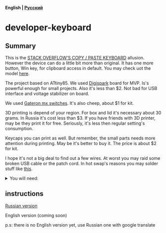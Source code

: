 **English | [Русский](./README.md)**

# developer-keyboard

## Summary

This is the [STACK OVERFLOW’S COPY / PASTE KEYBOARD](https://www.theverge.com/2022/5/4/23035377/stack-overflow-drop-the-key-v2-copy-paste-keyboard) allusion. However the device can do a little bit more than original. It has one more button, Win key, for clipboard access in default. You may check uot the model [here](https://a360.co/3Iui5j1).

The project based on ATtiny85. 
We used [Digispark](https://www.aliexpress.com/item/2043055746.html) board for MVP. Is's powerful enough for small projects.
Also it's less than $2. Not bad for USB interface and voltage stabilizer on board.

We used [Gateron mx switches](https://www.aliexpress.com/item/32797603005.html). It's also cheep, about $1 for kit. 

3D printing is depend of your region. For box and lid it's necessary about 30 grams. In Russia it's cost less than $3. If you have friends with 3D printer, may be they print it for free. Seriously, it's less then regular setting's consumption.

Keycaps you can print as well. But remember, the small parts needs more attention during printing. May be it's better to buy it. The price is about $2 for kit.

I hope it's not a big deal to find out a few wires. At worst you may raid some broken USB cable or the patch cord. In hot swap's reasons you may solder stuff like [this](https://www.aliexpress.com/item/32908826691.html).

<details>
<summary>You will need:</summary>

1. [Digispark](https://www.aliexpress.com/item/2043055746.html) or equivalent
2. [Gateron mx switches](https://www.aliexpress.com/item/32797603005.html) (4 pieces) or equivalent
3. approximately 1.5 — 2 meters of signal wire
4. micro-USB data wire
5. soldering iron and staff
6. access to a 3D printer, otherwise look for 3D printing services nearby
7. [keycaps](https://www.aliexpress.com/item/1005002548978701.html?spm=a2g0o.productlist.0.0.6b084839eLJFx6&algo_pvid=0bd41286-0e27-4708-9aeb-dff3b63414eb&algo_exp_id=0bd41286-0e27-4708-9aeb-dff3b63414eb-18&pdp_ext_f=%7B%22sku_id%22%3A%2212000021095622716%22%7D&pdp_npi=2%40dis%21SCR%21%21199.09%21%21%21%21%21%40210318b916548633743403176eefc4%2112000021095622716%21sea) (4 pieces) maybe but I've printed
8. Arduino Uno
9. and of course, the PC
</details>

## instructions

[Russian version](https://github.com/syrovezhko/developer-keyboard/tree/software-ru)

English version (coming soon)

p.s: there is no English version yet, use Russian one with google translate
